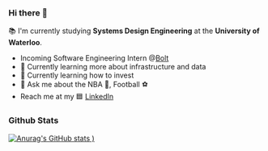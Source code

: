 ### Hi there 👋

:books: I'm currently studying **Systems Design Engineering** at the **University of Waterloo**. 

- Incoming Software Engineering Intern @[Bolt](https://bolt.com)
- 🔭 Currently learning more about infrastructure and data 
- :money_with_wings: Currently learning how to invest 
- 💬 Ask me about the NBA :basketball:, Football :soccer:
- Reach me at my 🟦 [LinkedIn](https://www.linkedin.com/in/danielkim2000/)

### Github Stats 
[![Anurag's GitHub stats](https://github-readme-stats.vercel.app/api?username=dannyhkim&show_icons=true&theme=dark)
)](https://github.com/anuraghazra/github-readme-stats)


